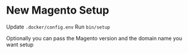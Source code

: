 # New Magento Setup

Update `.docker/config.env`
Run `bin/setup`

Optionally you can pass the Magento version and the domain name you want setup